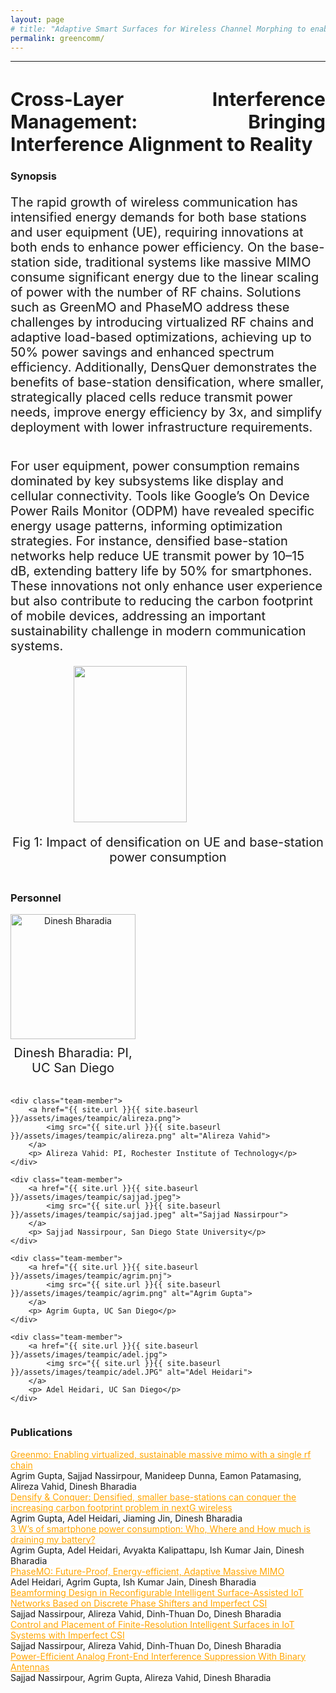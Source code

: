 ```yaml
---
layout: page
# title: "Adaptive Smart Surfaces for Wireless Channel Morphing to enable full multiplexing and multi-user gains"
permalink: greencomm/
---
```



---
<style>
.justified-title {
    text-align: justify;
    text-justify: inter-word;
    display: flex;
    justify-content: space-between;
      font-size: 30px;
    width: 100%;
}

</style>

<h1 class="justified-title">
  Cross-Layer Interference Management: Bringing Interference Alignment to Reality
</h1>


### Synopsis
<p style="font-size:20px"> The rapid growth of wireless communication has intensified energy demands for both base stations and user equipment (UE), requiring innovations at both ends to enhance power efficiency. On the base-station side, traditional systems like massive MIMO consume significant energy due to the linear scaling of power with the number of RF chains. Solutions such as GreenMO and PhaseMO address these challenges by introducing virtualized RF chains and adaptive load-based optimizations, achieving up to 50% power savings and enhanced spectrum efficiency. Additionally, DensQuer demonstrates the benefits of base-station densification, where smaller, strategically placed cells reduce transmit power needs, improve energy efficiency by 3x, and simplify deployment with lower infrastructure requirements. </p>

<p style="margin-top:1cm; font-size:20px"> For user equipment, power consumption remains dominated by key subsystems like display and cellular connectivity. Tools like Google’s On Device Power Rails Monitor (ODPM) have revealed specific energy usage patterns, informing optimization strategies. For instance, densified base-station networks help reduce UE transmit power by 10–15 dB, extending battery life by 50% for smartphones. These innovations not only enhance user experience but also contribute to reducing the carbon footprint of mobile devices, addressing an important sustainability challenge in modern communication systems. </p>
<!-- In today's wireless networks, the typical operating paradigm is to have different users occupying different frequency band such that they don't interfere. Multiple user MIMO (mu-MIMO) has been previously attempted to solve this problem and have multiple users communicating over a single frequency band. However, mu-MIMO implementations have never been robust since it requires favorable channel conditions not always guaranteed in real wireless channels. Typical reasons for this is that user locations being close to each other (Fig. 1) makes the channels correlated, and does not allow for efficient interference separations, as interference is almost indistinguishable from the intended users' signals. -->

<!-- <div class="col-sm-12 clearfix">

<div class="col-sm-9" style="float: left;">
 <img src="{{ site.url }}{{ site.baseurl }}/assets/images/pubpic/smartsurface_fig.png" width="100%" height="250px" style="float: center" > 
 <!--</a> a href="{{ site.url }}{{ site.baseurl }}/assets/images/pubpic/smartsurface_fig1.jpg"-->
 <!-- <p style="font-size:20px">Fig 1: Smartsurface can lead to multiplexing gain</p>
</div> -->

<div class="col-sm-12 clearfix">
    <div class="col-sm-9" style="display: flex; flex-direction: column; align-items: center; margin: auto;">
        <img src="{{ site.url }}{{ site.baseurl }}/assets/images/intro_fin.png" width="60%" height="250px" style="display: block; margin: auto;">
        <p style="font-size:20px; text-align: center;">Fig 1: Impact of densification on UE and base-station power consumption</p>
</div>



<!-- <div class="col-sm-6" style="float: left;">
 <a href="{{ site.url }}{{ site.baseurl }}/images/pubpic/ia_fig2.png"><img src="{{ site.url }}{{ site.baseurl }}/images/pubpic/ia_fig2.png" width="100%" height="250px" style="float: center" > </a>
 <p style="font-size:20px">Fig. 2</p>
</div> -->

</div>






### Personnel


<!-- <div class="row">


<div class="col-sm-4" style="float: left; margin-right: 20px;">
    <p style="font-size:20px">Dinesh Bharadia: PI, UC San Diego</p>
    <a href="{{ site.url }}{{ site.baseurl }}/assets/images/teampic/dinesh.jpg">
        <img src="{{ site.url }}{{ site.baseurl }}/assets/images/teampic/dinesh.jpg" width="200px" height="200px" style="display: block; margin: auto;">
    </a>
</div>

<div class="col-sm-4" style="float: left; margin-right: 20px;">
    <p style="font-size:20px">Daniel Sievenpiper: PI, UC San Diego</p>
    <a href="{{ site.url }}{{ site.baseurl }}/assets/images/teampic/DanSievenpiper.jpeg">
        <img src="{{ site.url }}{{ site.baseurl }}/assets/images/teampic/DanSievenpiper.jpeg" width="200px" height="200px" style="display: block; margin: auto;">
    </a>
</div>

<div class="col-sm-4" style="float: left; margin-right: 20px;">
    <p style="font-size:20px">Alireza Vahid: PI, CU Denver</p>
    <a href="{{ site.url }}{{ site.baseurl }}/assets/images/teampic/alireza.png">
        <img src="{{ site.url }}{{ site.baseurl }}/assets/images/teampic/alireza.png" width="200px" height="200px" style="display: block; margin: auto;">
    </a>
</div>

<div class="col-sm-4" style="float: left;">
    <p style="font-size:20px">Dr. Manideep Dunna, UC San Diego</p>
    <a href="{{ site.url }}{{ site.baseurl }}/assets/images/teampic/manideep.jpg">
        <img src="{{ site.url }}{{ site.baseurl }}/assets/images/teampic/manideep.jpg" width="200px" height="200px" style="display: block; margin: auto;">
    </a>
</div>


<div class="col-sm-4" style="float: left;margin-left: 10px">
 <p style="font-size:20px">Dr. Xiaozhen Yang, UC San Diego</p>
<a href="{{ site.url }}{{ site.baseurl }}/assets/images/teampic/XiaozhenYang.jpg"><img src="{{ site.url }}{{ site.baseurl }}/assets/images/teampic/XiaozhenYang.jpg" width="200px"  height="200px" style=" margin: auto;"> </a> -->

<style>
    .team-container {
        display: flex;
        flex-wrap: wrap;
        gap: 20px; /* Space between items */
    }
    
    .team-member {
        display: flex;
        flex-direction: column;
        align-items: center;
        width: 200px; /* Ensure all items have the same width */
        text-align: center;
    }

    .team-member img {
        width: 200px;
        height: 200px;
        object-fit: cover; /* Ensures images fit well within the given dimensions */
    }

    .team-member p {
        font-size: 20px;
        margin: 10px 0 0 0; /* Space above the caption */
    }
</style>

<div class="team-container">
    <div class="team-member">
        <a href="{{ site.url }}{{ site.baseurl }}/assets/images/teampic/dinesh.jpg">
            <img src="{{ site.url }}{{ site.baseurl }}/assets/images/teampic/dinesh.jpg" alt="Dinesh Bharadia">
        </a>
        <p>Dinesh Bharadia: PI, UC San Diego</p>
    </div>

    <div class="team-member">
        <a href="{{ site.url }}{{ site.baseurl }}/assets/images/teampic/alireza.png">
            <img src="{{ site.url }}{{ site.baseurl }}/assets/images/teampic/alireza.png" alt="Alireza Vahid">
        </a>
        <p> Alireza Vahid: PI, Rochester Institute of Technology</p>
    </div>

    <div class="team-member">
        <a href="{{ site.url }}{{ site.baseurl }}/assets/images/teampic/sajjad.jpeg">
            <img src="{{ site.url }}{{ site.baseurl }}/assets/images/teampic/sajjad.jpeg" alt="Sajjad Nassirpour">
        </a>
        <p> Sajjad Nassirpour, San Diego State University</p>
    </div>

    <div class="team-member">
        <a href="{{ site.url }}{{ site.baseurl }}/assets/images/teampic/agrim.pnj">
            <img src="{{ site.url }}{{ site.baseurl }}/assets/images/teampic/agrim.png" alt="Agrim Gupta">
        </a>
        <p> Agrim Gupta, UC San Diego</p>
    </div>

    <div class="team-member">
        <a href="{{ site.url }}{{ site.baseurl }}/assets/images/teampic/adel.jpg">
            <img src="{{ site.url }}{{ site.baseurl }}/assets/images/teampic/adel.JPG" alt="Adel Heidari">
        </a>
        <p> Adel Heidari, UC San Diego</p>
    </div>
</div>






### Publications

<div class = "row">
<div class="container">
<a style="background-color: white; color: orange;" href="{{ site.url }}{{ site.baseurl }}/files/greenmo.pdf"> Greenmo: Enabling virtualized, sustainable massive mimo with a single rf chain</a> <br>
Agrim Gupta, Sajjad Nassirpour, Manideep Dunna, Eamon Patamasing, Alireza Vahid, Dinesh Bharadia
</div>
</div>


<div class = "row">
<div class="container">
<a style="background-color: white; color: orange;" href="{{ site.url }}{{ site.baseurl }}/files/DensQuer.pdf"> Densify & Conquer: Densified, smaller base-stations can conquer
the increasing carbon footprint problem in nextG wireless </a> <br>
Agrim Gupta, Adel Heidari, Jiaming Jin, Dinesh Bharadia
</div>
</div>

<div class = "row">
<div class="container">
<a style="background-color: white; color: orange;" href="{{ site.url }}{{ site.baseurl }}/files/3Ws.pdf"> 3 W’s of smartphone power consumption: Who, Where and How
much is draining my battery?</a> <br>
Agrim Gupta, Adel Heidari, Avyakta Kalipattapu, Ish Kumar Jain, Dinesh Bharadia
</div>
</div>

<div class = "row">
<div class="container">
<a style="background-color: white; color: orange;" href="{{ site.url }}{{ site.baseurl }}/files/phaseMO.pdf"> PhaseMO: Future-Proof, Energy-efficient, Adaptive
Massive MIMO </a> <br>
Adel Heidari, Agrim Gupta, Ish Kumar Jain, Dinesh Bharadia
</div>
</div>

<div class = "row">
<div class="container">
<a style="background-color: white; color: orange;" href="{{ site.url }}{{ site.baseurl }}/files/BeamDesign_RIS.pdf"> Beamforming Design in Reconfigurable Intelligent Surface-Assisted IoT Networks Based on Discrete Phase Shifters and Imperfect CSI </a> <br>
Sajjad Nassirpour, Alireza Vahid, Dinh-Thuan Do, Dinesh Bharadia
</div>
</div>


<div class = "row">
<div class="container">
<a style="background-color: white; color: orange;" href="{{ site.url }}{{ site.baseurl }}/files/Arxiv_alireza.pdf"> Control and Placement of Finite-Resolution Intelligent Surfaces in IoT Systems with Imperfect CSI </a> <br>
Sajjad Nassirpour, Alireza Vahid, Dinh-Thuan Do, Dinesh Bharadia
</div>
</div>

<div class = "row">
<div class="container">
<a style="background-color: white; color: orange;" href="{{ site.url }}{{ site.baseurl }}/files/PowEff.pdf"> Power-Efficient Analog Front-End Interference Suppression With Binary Antennas</a> <br>
Sajjad Nassirpour, Agrim Gupta, Alireza Vahid, Dinesh Bharadia
</div>
</div>


<!-- <div class = "row">
<div class="container">
<a style="background-color: white; color: orange;" href="https://doi.org/10.1016/j.acha.2021.03.004"> Ranking recovery from limited pairwise comparisons using low-rank matrix completion</a> <br>
    Levy, Tal and Vahid, Alireza and Giryes, Raja<br>
    Harmonic Analysis Journal, 2021
</div>
</div>


<div class = "row">
<div class="container">
<a style="background-color: white; color: orange;" href="https://ieeexplore.ieee.org/abstract/document/9518272"> Capacity of the Torn Paper Channel with Lost Pieces</a> <br>
    Ravi, Aditya Narayan and Vahid, Alireza and Shomorony, Ilan <br>
    ISIT 2021
</div>
</div>


<div class = "row">
<div class="container">
<a style="background-color: white; color: orange;" href="https://ieeexplore.ieee.org/abstract/document/9348147"> Communicating over the Torn-Paper Channel</a> <br>
    Shomorony, Ilan and Vahid, Alireza<br>
    Globecom 2020
</div>
</div> -->


